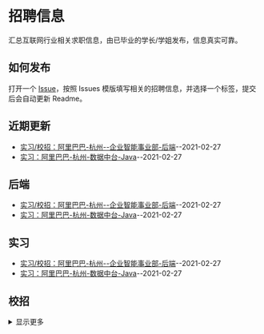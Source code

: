 
# 招聘信息  
汇总互联网行业相关求职信息，由已毕业的学长/学姐发布，信息真实可靠。

## 如何发布

打开一个 [Issue](https://github.com/HUSTLab/job/issues/new?assignees=&labels=&template=------.md&title=%E6%A0%87%E9%A2%98%E6%A8%A1%E7%89%88%EF%BC%9A%E9%98%BF%E9%87%8C%E5%B7%B4%E5%B7%B4-%E5%89%8D%E5%90%8E%E7%AB%AF-%E6%9D%AD%E5%B7%9E-%E5%85%B6%E4%BB%96%E4%BF%A1%E6%81%AF)，按照 Issues 模版填写相关的招聘信息，并选择一个标签，提交后会自动更新 Readme。

  
## 近期更新
- [实习/校招：阿里巴巴-杭州--企业智能事业部-后端](https://github.com/HUSTLab/job/issues/2)--2021-02-27
- [实习：阿里巴巴-杭州-数据中台-Java](https://github.com/HUSTLab/job/issues/1)--2021-02-27
## 后端
- [实习/校招：阿里巴巴-杭州--企业智能事业部-后端](https://github.com/HUSTLab/job/issues/2)--2021-02-27
- [实习：阿里巴巴-杭州-数据中台-Java](https://github.com/HUSTLab/job/issues/1)--2021-02-27
## 实习
- [实习/校招：阿里巴巴-杭州--企业智能事业部-后端](https://github.com/HUSTLab/job/issues/2)--2021-02-27
- [实习：阿里巴巴-杭州-数据中台-Java](https://github.com/HUSTLab/job/issues/1)--2021-02-27
## 校招
<details><summary>显示更多</summary>

- [实习/校招：阿里巴巴-杭州--企业智能事业部-后端](https://github.com/HUSTLab/job/issues/2)--2021-02-27
